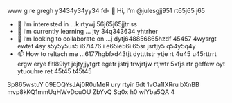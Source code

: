 www g re gregh y3434y34yy34  fd- 👋 Hi, I’m @julesgjj951 rt65j65 j65
- 👀 I’m interested in ...k rtywj 56j65j65jjtr ss
- 🌱 I’m currently learning ... jty 34q343634 yhtrher
- 💞️ I’m looking to collaborate on ...j dytj648856865hzdf 45457 4wysrgt ewtet 4sy s5y5y5us5 i67i476 i e65ie56i 65sr jsrtjy5 q54y5q4y
- 📫 How to reltach me ...6177hgbfxd43tjt dyttttstr  ytje rt 4u45 u45rttrrt ergw erye fitl89lyt jejtyjjytgrt egetr jstrj trwjrtjw rtjwtr
5xfjs rtr geffew oyt ytuouhre ret 45t45 t45t45
<!---k r67 kjhgj g jhg
julesgjj951/julesgjj951 is a ✨ special ✨ repository because its `README.md` (this file) appears on your GitHub profile.
You can click the Preview link to take a look at your changes.
--->
Sp865wstuY
09EOQYsJAj0R0uMeR
ury rtyir 6dt
1vOa1IXRru
bXnBB mvp8kKQ1mmUqHWvDcuOU ZbYvQ
Sq0x h0 wiYba5QA 4
